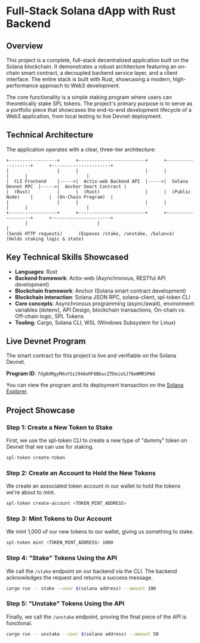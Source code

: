 # Full-Stack Solana dApp with Rust Backend

## Overview

This project is a complete, full-stack decentralized application built on the Solana blockchain. It demonstrates a robust architecture featuring an on-chain smart contract, a decoupled backend service layer, and a client interface. The entire stack is built with Rust, showcasing a modern, high-performance approach to Web3 development.

The core functionality is a simple staking program where users can theoretically stake SPL tokens. The project's primary purpose is to serve as a portfolio piece that showcases the end-to-end development lifecycle of a Web3 application, from local testing to live Devnet deployment.

## Technical Architecture

The application operates with a clear, three-tier architecture:

```
+------------------+      +-------------------------+      +-------------------+      +----------------------+
|                  |      |                         |      |                   |      |                      |
|  CLI Frontend    |----->|  Actix-web Backend API  |----->|  Solana Devnet RPC  |----->|  Anchor Smart Contract |
|  (Rust)          |      |  (Rust)                 |      |  (Public Node)    |      |  (On-Chain Program)  |
|                  |      |                         |      |                   |      |                      |
+------------------+      +-------------------------+      +-------------------+      +----------------------+
       |                          |                                                            |
(Sends HTTP requests)      (Exposes /stake, /unstake, /balance)                       (Holds staking logic & state)
```

## Key Technical Skills Showcased

- **Languages**: Rust
- **Backend framework**: Actix-web (Asynchronous, RESTful API development)
- **Blockchain framework**: Anchor (Solana smart contract development)
- **Blockchain interaction**: Solana JSON RPC, solana-client, spl-token CLI
- **Core concepts**: Asynchronous programming (async/await), environment variables (dotenv), API Design, blockchain transactions, On-chain vs. Off-chain logic, SPL Tokens
- **Tooling**: Cargo, Solana CLI, WSL (Windows Subsystem for Linux)

## Live Devnet Program

The smart contract for this project is live and verifiable on the Solana Devnet.

**Program ID**: `7dg8dMgyMHuY5zJ94AeRF8BbucZTDeioSJ76eWMRSPWd`

You can view the program and its deployment transaction on the [Solana Explorer](https://explorer.solana.com/address/7dg8dMgyMHuY5zJ94AeRF8BbucZTDeioSJ76eWMRSPWd?cluster=devnet).

## Project Showcase

### Step 1: Create a New Token to Stake

First, we use the spl-token CLI to create a new type of "dummy" token on Devnet that we can use for staking.

```bash
spl-token create-token
```


### Step 2: Create an Account to Hold the New Tokens

We create an associated token account in our wallet to hold the tokens we're about to mint.

```bash
spl-token create-account <TOKEN_MINT_ADDRESS>
```


### Step 3: Mint Tokens to Our Account

We mint 1,000 of our new tokens to our wallet, giving us something to stake.

```bash
spl-token mint <TOKEN_MINT_ADDRESS> 1000
```


### Step 4: "Stake" Tokens Using the API

We call the `/stake` endpoint on our backend via the CLI. The backend acknowledges the request and returns a success message.

```bash
cargo run -- stake --user $(solana address) --amount 100
```


### Step 5: "Unstake" Tokens Using the API

Finally, we call the `/unstake` endpoint, proving the final piece of the API is functional.

```bash
cargo run -- unstake --user $(solana address) --amount 50
```


